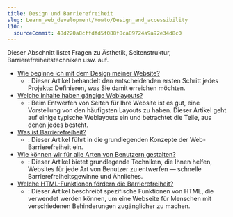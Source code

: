 ```yaml
---
title: Design und Barrierefreiheit
slug: Learn_web_development/Howto/Design_and_accessibility
l10n:
  sourceCommit: 48d220a8cffdfd5f088f8ca89724a9a92e34d8c0
---
```


Dieser Abschnitt listet Fragen zu Ästhetik, Seitenstruktur, Barrierefreiheitstechniken usw. auf.

- [Wie beginne ich mit dem Design meiner Website?](/de/docs/Learn_web_development/Howto/Design_and_accessibility/Thinking_before_coding)
  - : Dieser Artikel behandelt den entscheidenden ersten Schritt jedes Projekts: Definieren, was Sie damit erreichen möchten.
- [Welche Inhalte haben gängige Weblayouts?](/de/docs/Learn_web_development/Howto/Design_and_accessibility/Common_web_layouts)
  - : Beim Entwerfen von Seiten für Ihre Website ist es gut, eine Vorstellung von den häufigsten Layouts zu haben. Dieser Artikel geht auf einige typische Weblayouts ein und betrachtet die Teile, aus denen jedes besteht.
- [Was ist Barrierefreiheit?](/de/docs/Learn_web_development/Howto/Design_and_accessibility/What_is_accessibility)
  - : Dieser Artikel führt in die grundlegenden Konzepte der Web-Barrierefreiheit ein.
- [Wie können wir für alle Arten von Benutzern gestalten?](/de/docs/Learn_web_development/Howto/Design_and_accessibility/Design_for_all_types_of_users)
  - : Dieser Artikel bietet grundlegende Techniken, die Ihnen helfen, Websites für jede Art von Benutzer zu entwerfen — schnelle Barrierefreiheitsgewinne und Ähnliches.
- [Welche HTML-Funktionen fördern die Barrierefreiheit?](/de/docs/Learn_web_development/Howto/Design_and_accessibility/HTML_features_for_accessibility)
  - : Dieser Artikel beschreibt spezifische Funktionen von HTML, die verwendet werden können, um eine Webseite für Menschen mit verschiedenen Behinderungen zugänglicher zu machen.
